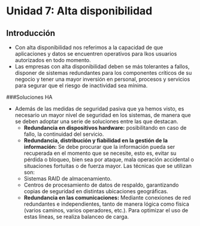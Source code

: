 Unidad 7: Alta disponibilidad
=================================

Introducción
------------

 * Con alta disponibilidad nos referimos a la capacidad de que aplicaciones y datos se encuentren operativos para lkos usuarios autorizados en todo momento.
 * Las empresas con alta disponibilidad deben se más tolerantes a fallos, disponer de sistemas redundantes para los componentes críticos de su negocio y tener una mayor inversión en personal, procesos y servicios para segurar que el riesgo de inactividad sea mínima.

###Soluciones HA

 * Además de las medidas de seguridad pasiva que ya hemos visto, es necesario un mayor nivel de seguridad en los sistemas, de manera que se deben adoptar una serie de soluciones entre las que destacan.
   * **Redundancia en dispositivos hardware:** posibilitando en caso de fallo, la continuidad del servicio.
   * **Redundancia, distribución y fiabilidad en la gestión de la información:** Se debe procurar que la información pueda ser recuperada en el momento que se necesite, esto es, evitar su pérdida o bloqueo, bien sea por ataque, mala operación accidental o situaciones fortuitas o de fuerza mayor. Las técnicas que se utilizan son:
    - Sistemas RAID de almacenamiento.
    - Centros de procesamiento de datos de respaldo, garantizando copias de seguridad en distintas ubicaciones geográficas.
   * **Redundancia en las comunicaciones:** Mediante conexiones de red redundantes e independientes, tanto de manera lógica como física (varios caminos, varios operadores, etc.). Para optimizar el uso de estas líneas, se realiza balanceo de carga.
